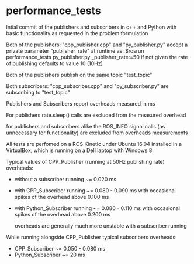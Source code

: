 # performance_tests

Intial commit of the publishers and subscribers in c++ and Python with basic functionality as requested in the problem formulation

Both of the publishers: "cpp_publisher.cpp" and "py_publisher.py" accept a private parameter "publisher_rate" at runtime as: $rosrun performance_tests py_publisher.py _publisher_rate:=50 if not given the rate of publishing defaults to value 10 (10Hz)

Both of the publishers publish on the same topic "test_topic"

Both subscribers: "cpp_subscriber.cpp" and "py_subscriber.py" are subscribing to "test_topic"

Publishers and Subscribers report overheads measured in ms

For publishers rate.sleep() calls are excluded from the measured overhead

for publishers and subscribers alike the ROS_INFO signal calls (as unnecessary for functionality) are excluded from overheads measurements 

All tests are perfomed on a ROS Kinetic under Ubuntu 16.04 installed in a VirtualBox, which is running on a Dell laptop with Windows 8 

Typical values of CPP_Publisher (running at 50Hz publishing rate) overheads:
* without a subscriber running    ~= 0.020 ms  
* with CPP_Subscriber running     ~= 0.080 - 0.090 ms with occasional spikes of the overhead above 0.100 ms
* with Python_Subscriber running  ~= 0.080 - 0.110 ms with occasional spikes of the overhead above 0.200 ms
    
    overheads are generally much more unstable with a subscriber running  
    
Whlie running alongside CPP_Publisher typical subscribers overheads: 
* CPP_Subscriber    ~= 0.050 - 0.080 ms
* Python_Subscriber ~= 20 ms
    
